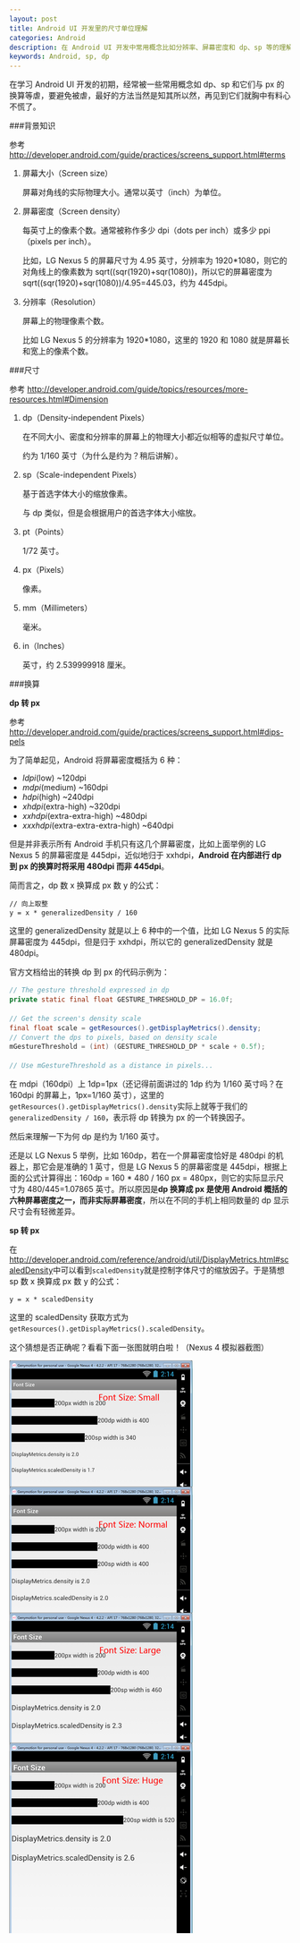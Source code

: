 ```yaml
---
layout: post
title: Android UI 开发里的尺寸单位理解
categories: Android
description: 在 Android UI 开发中常用概念比如分辨率、屏幕密度和 dp、sp 等的理解。
keywords: Android, sp, dp
---
```


在学习 Android UI 开发的初期，经常被一些常用概念如 dp、sp 和它们与 px 的换算等虐，要避免被虐，最好的方法当然是知其所以然，再见到它们就胸中有料心不慌了。

###背景知识

参考 <http://developer.android.com/guide/practices/screens_support.html#terms>

1. 屏幕大小（Screen size）

    屏幕对角线的实际物理大小。通常以英寸（inch）为单位。

1. 屏幕密度（Screen density）

    每英寸上的像素个数。通常被称作多少 dpi（dots per inch）或多少 ppi（pixels per inch）。

    比如，LG Nexus 5 的屏幕尺寸为 4.95 英寸，分辨率为 1920*1080，则它的对角线上的像素数为 sqrt((sqr(1920)+sqr(1080))，所以它的屏幕密度为 sqrt((sqr(1920)+sqr(1080))/4.95=445.03，约为 445dpi。

1. 分辨率（Resolution）

    屏幕上的物理像素个数。

    比如 LG Nexus 5 的分辨率为 1920*1080，这里的 1920 和 1080 就是屏幕长和宽上的像素个数。

###尺寸

参考 <http://developer.android.com/guide/topics/resources/more-resources.html#Dimension>

1. dp（Density-independent Pixels）

    在不同大小、密度和分辨率的屏幕上的物理大小都近似相等的虚拟尺寸单位。

    约为 1/160 英寸（为什么是约为？稍后讲解）。

1. sp（Scale-independent Pixels）

    基于首选字体大小的缩放像素。

    与 dp 类似，但是会根据用户的首选字体大小缩放。

1. pt（Points）

    1/72 英寸。

1. px（Pixels）

    像素。

1. mm（Millimeters）

    毫米。

1. in（Inches）

    英寸，约 2.539999918 厘米。

###换算

**dp 转 px**

参考<http://developer.android.com/guide/practices/screens_support.html#dips-pels>

为了简单起见，Android 将屏幕密度概括为 6 种：

* *ldpi*(low) ~120dpi
* *mdpi*(medium) ~160dpi
* *hdpi*(high) ~240dpi
* *xhdpi*(extra-high) ~320dpi
* *xxhdpi*(extra-extra-high) ~480dpi
* *xxxhdpi*(extra-extra-extra-high) ~640dpi

但是并非表示所有 Android 手机只有这几个屏幕密度，比如上面举例的 LG Nexus 5 的屏幕密度是 445dpi，近似地归于 xxhdpi，**Android 在内部进行 dp 到 px 的换算时将采用 480dpi 而非 445dpi**。

简而言之，dp 数 x 换算成 px 数 y 的公式：

```
// 向上取整
y = x * generalizedDensity / 160
```

这里的 generalizedDensity 就是以上 6 种中的一个值，比如 LG Nexus 5 的实际屏幕密度为 445dpi，但是归于 xxhdpi，所以它的 generalizedDensity 就是 480dpi。

官方文档给出的转换 dp 到 px 的代码示例为：

```java
// The gesture threshold expressed in dp
private static final float GESTURE_THRESHOLD_DP = 16.0f;

// Get the screen's density scale
final float scale = getResources().getDisplayMetrics().density;
// Convert the dps to pixels, based on density scale
mGestureThreshold = (int) (GESTURE_THRESHOLD_DP * scale + 0.5f);

// Use mGestureThreshold as a distance in pixels...
```

在 mdpi（160dpi）上 1dp=1px（还记得前面讲过的 1dp 约为 1/160 英寸吗？在 160dpi 的屏幕上，1px=1/160 英寸），这里的`getResources().getDisplayMetrics().density`实际上就等于我们的`generalizedDensity / 160`，表示将 dp 转换为 px 的一个转换因子。

然后来理解一下为何 dp 是约为 1/160 英寸。

还是以 LG Nexus 5 举例，比如 160dp，若在一个屏幕密度恰好是 480dpi 的机器上，那它会是准确的 1 英寸，但是 LG Nexus 5 的屏幕密度是 445dpi，根据上面的公式计算得出：160dp = 160 * 480 / 160 px = 480px，则它的实际显示尺寸为 480/445=1.07865 英寸。所以原因是**dp 换算成 px 是使用 Android 概括的六种屏幕密度之一，而非实际屏幕密度**，所以在不同的手机上相同数量的 dp 显示尺寸会有轻微差异。

**sp 转 px**

在<http://developer.android.com/reference/android/util/DisplayMetrics.html#scaledDensity>中可以看到`scaledDensity`就是控制字体尺寸的缩放因子。于是猜想 sp 数 x 换算成 px 数 y 的公式：

```
y = x * scaledDensity
```

这里的 scaledDensity 获取方式为`getResources().getDisplayMetrics().scaledDensity`。

这个猜想是否正确呢？看看下面一张图就明白啦！（Nexus 4 模拟器截图）

![font-size](/images/posts/android/font-size.png)
